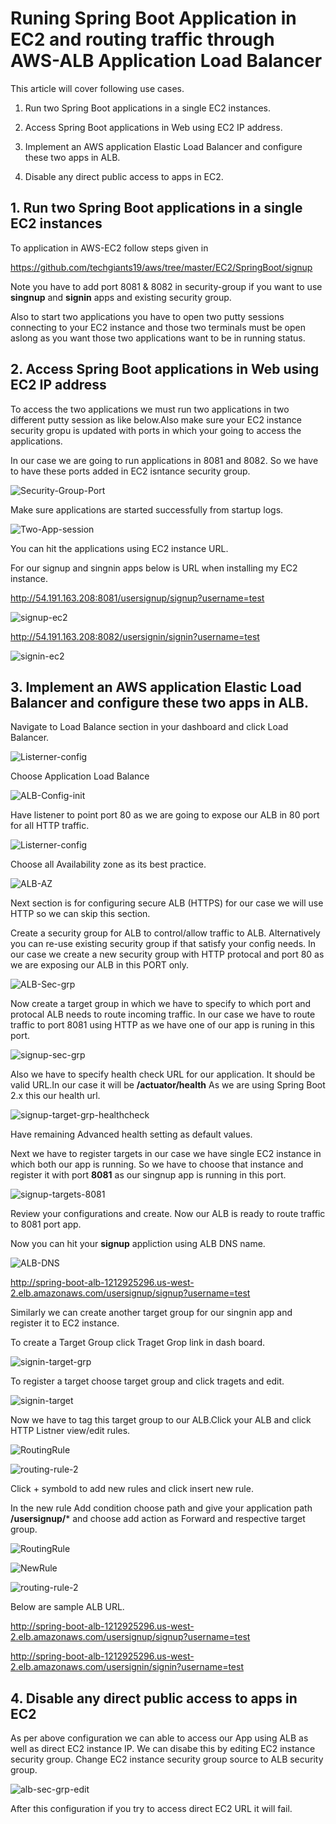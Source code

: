 # Runing Spring Boot Application in EC2 and routing traffic through AWS-ALB Application Load Balancer

This article will cover following use cases.

 1. Run two Spring Boot applications in a single EC2 instances.

 2. Access Spring Boot applications in Web using EC2 IP address.

 3. Implement an AWS application Elastic Load Balancer and configure these two apps in ALB.

 4. Disable any direct public access to apps in EC2.
 

## 1. Run two Spring Boot applications in a single EC2 instances

To  application in AWS-EC2 follow steps given in 

https://github.com/techgiants19/aws/tree/master/EC2/SpringBoot/signup


Note you have to add port 8081 & 8082 in security-group if you want to use **singnup** and **signin** apps 
and existing security group.

Also to start two applications you have to open two putty sessions connecting to your EC2 instance 
and those two terminals must be open aslong as you want those two applications want to be in running status.


## 2. Access Spring Boot applications in Web using EC2 IP address

To access the two applications we must run two applications in two different putty session as like below.Also make sure your EC2 instance security gropu is updated with ports in which your going to access the applications.

In our case we are going to run applications in 8081 and 8082. So we have to have these ports added in EC2 isntance security group.

![Security-Group-Port](https://user-images.githubusercontent.com/54984988/64926851-a4d36e80-d7d0-11e9-9cb2-02f2335e7006.PNG)


Make sure applications are started successfully from startup logs.

![Two-App-session](https://user-images.githubusercontent.com/54984988/64926738-07c40600-d7cf-11e9-8bd3-8574d5536ba7.PNG)

You can hit the applications using EC2 instance URL.

For our signup and singnin apps below is URL when installing my EC2 instance.

http://54.191.163.208:8081/usersignup/signup?username=test

![signup-ec2](https://user-images.githubusercontent.com/54984988/64926877-fed43400-d7d0-11e9-8142-2232ca4d0ace.PNG)

http://54.191.163.208:8082/usersignin/signin?username=test

![signin-ec2](https://user-images.githubusercontent.com/54984988/64926878-04317e80-d7d1-11e9-8598-62b1c18979fd.PNG)

## 3. Implement an AWS application Elastic Load Balancer and configure these two apps in ALB.

Navigate to Load Balance section in your dashboard and click Load Balancer.


![Listerner-config](https://user-images.githubusercontent.com/54984988/64926950-152ebf80-d7d2-11e9-88b9-5412f7b17bdc.PNG)

Choose Application Load Balance

![ALB-Config-init](https://user-images.githubusercontent.com/54984988/64926954-2081eb00-d7d2-11e9-8a28-75f5a3edc704.PNG)

Have listener to point port 80 as we are going to expose our ALB in 80 port for all HTTP traffic.

![Listerner-config](https://user-images.githubusercontent.com/54984988/64926957-2a0b5300-d7d2-11e9-9b8f-801eb0f463d1.PNG)

Choose all Availability zone as its best practice.

![ALB-AZ](https://user-images.githubusercontent.com/54984988/64926968-46a78b00-d7d2-11e9-83b8-e0d9ccc31f9d.PNG)

Next section is for configuring secure ALB (HTTPS) for our case we will use HTTP so we can skip this section.

Create a security group for ALB to control/allow traffic to ALB. Alternatively you can re-use existing security group if that 
satisfy your config needs. In our case we create a new security group with HTTP protocal and port 80 as we are exposing our ALB in this PORT only.

![ALB-Sec-grp](https://user-images.githubusercontent.com/54984988/64927142-d0585800-d7d4-11e9-88d9-2c6bb72bd663.PNG)

Now create a target group in which we have to specify to which port and protocal ALB needs to route incoming traffic.
In our case we have to route traffic to port 8081 using HTTP as we have one of our app is runing in this port.

![signup-sec-grp](https://user-images.githubusercontent.com/54984988/64927180-4f4d9080-d7d5-11e9-89c6-3e12b56ab162.PNG)

Also we have to specify health check URL for our application. It should be valid URL.In our case it will be **/actuator/health**
As we are using Spring Boot 2.x this our health url.


![signup-target-grp-healthcheck](https://user-images.githubusercontent.com/54984988/64927207-bc612600-d7d5-11e9-8ca0-21aa2170d3a2.PNG)

Have remaining Advanced health setting as default values.

Next we have to register targets in our case we have single EC2 instance in which both our app is running. So we have to choose that instance and register it with port **8081** as our singnup app is running in this port.


![signup-targets-8081](https://user-images.githubusercontent.com/54984988/64927243-37c2d780-d7d6-11e9-876b-075eb32c21fe.PNG)

Review your configurations and create. Now our ALB is ready to route traffic to 8081 port app.

Now you can hit your **signup** appliction using ALB DNS name.

![ALB-DNS](https://user-images.githubusercontent.com/54984988/64927278-ac961180-d7d6-11e9-914e-5366b8a844fb.PNG)

http://spring-boot-alb-1212925296.us-west-2.elb.amazonaws.com/usersignup/signup?username=test

Similarly we can create another target group for our singnin app and register it to EC2 instance.

To create a Target Group click Traget Grop link in dash board.

![signin-target-grp](https://user-images.githubusercontent.com/54984988/64927318-3fcf4700-d7d7-11e9-8a00-f246290fae3e.PNG)

To register a target choose target group and click tragets and edit.


![signin-target](https://user-images.githubusercontent.com/54984988/64927335-87ee6980-d7d7-11e9-98b6-869daa0ae384.PNG)

Now we have to tag this target group to our ALB.Click your ALB and click HTTP Listner view/edit rules.

![RoutingRule](https://user-images.githubusercontent.com/54984988/64927420-a4d76c80-d7d8-11e9-90e7-080928dbcd1d.PNG)

![routing-rule-2](https://user-images.githubusercontent.com/54984988/64927429-c46e9500-d7d8-11e9-956b-329954c1a4f7.PNG)

Click + symbold to add new rules and click insert new rule. 

In the new rule Add condition choose path and give your application path **/usersignup/*** and choose add action as Forward and respective target group.


![RoutingRule](https://user-images.githubusercontent.com/54984988/64927552-3eebe480-d7da-11e9-8505-122f6e070c56.PNG)


![NewRule](https://user-images.githubusercontent.com/54984988/64927556-4f9c5a80-d7da-11e9-8850-a67a5eabce88.PNG)


![routing-rule-2](https://user-images.githubusercontent.com/54984988/64927559-56c36880-d7da-11e9-9636-f708d256e69d.PNG)

Below are sample ALB URL.

http://spring-boot-alb-1212925296.us-west-2.elb.amazonaws.com/usersignup/signup?username=test

http://spring-boot-alb-1212925296.us-west-2.elb.amazonaws.com/usersignin/signin?username=test

## 4. Disable any direct public access to apps in EC2

As per above configuration we can able to access our App using ALB as well as direct EC2 instance IP. We can disabe this by editing EC2 instance security group. Change EC2 instance security group source to ALB security group.

![alb-sec-grp-edit](https://user-images.githubusercontent.com/54984988/64927609-0bf62080-d7db-11e9-8d76-ae1632dfa63e.PNG)

After this configuration if you try to access direct EC2 URL it will fail.












